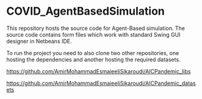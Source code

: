 # COVID_AgentBasedSimulation

This repository hosts the source code for Agent-Based simulation. The source code contains form files which work with standard Swing GUI designer in Netbeans IDE.

To run the project you need to also clone two other repositories, one hosting the dependencies and another hosting the required datasets.


https://github.com/AmirMohammadEsmaieeliSikaroudi/AICPandemic_libs


https://github.com/AmirMohammadEsmaieeliSikaroudi/AICPandemic_datasets